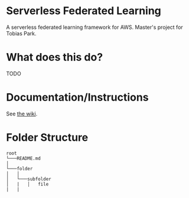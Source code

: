 # Serverless Federated Learning
A serverless federated learning framework for AWS. Master's project for Tobias Park. 

# What does this do?
TODO

# Documentation/Instructions
See [the wiki](https://github.com/tobiasjpark/Serverless-Federated-Learning/wiki).

# Folder Structure

```
root
└───README.md
│
└───folder
│   │   
│   └───subfolder
│   |   │   file
|   |
```

